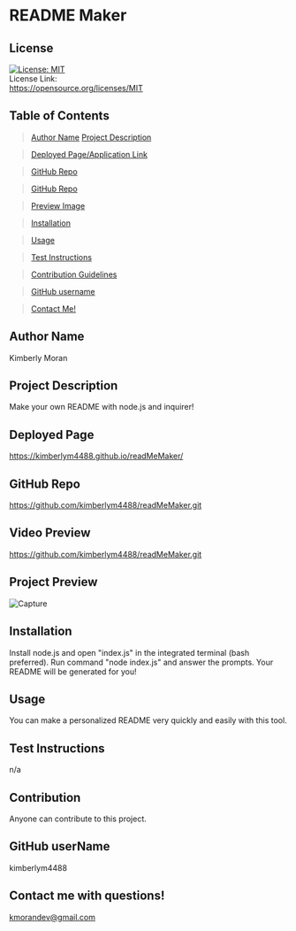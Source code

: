 
# README Maker

## License
[![License: MIT](https://img.shields.io/badge/License-MIT-yellow.svg)](https://opensource.org/licenses/MIT)<br> License Link:<br>  https://opensource.org/licenses/MIT

## Table of Contents
>[Author Name](#author-name) 
>[Project Description](#project-description)

>[Deployed Page/Application Link](#deployed-page) 

>[GitHub Repo](#github-repo) 

>[GitHub Repo](#video-preview) 

>[Preview Image](#preview)

>[Installation](#installation)

>[Usage](#usage)

>[Test Instructions](#test-instructions)

>[Contribution Guidelines](#contribution)

>[GitHub username](#github-username)

>[Contact Me!](#contact-me-with-questions!)

## Author Name
Kimberly Moran

## Project Description
Make your own README with node.js and inquirer!

## Deployed Page
https://kimberlym4488.github.io/readMeMaker/

## GitHub Repo
https://github.com/kimberlym4488/readMeMaker.git

## Video Preview
https://github.com/kimberlym4488/readMeMaker.git

## Project Preview
![Capture](https://user-images.githubusercontent.com/92805933/148717625-eebc99d6-989e-40c4-9ba0-fa73b7b663cd.PNG)

## Installation
Install node.js and open "index.js" in the integrated terminal (bash preferred). Run command "node index.js" and answer the prompts. Your README will be generated for you!

## Usage
You can make a personalized README very quickly and easily with this tool.

## Test Instructions
n/a

## Contribution
Anyone can contribute to this project.

## GitHub userName
kimberlym4488

## Contact me with questions!
kmorandev@gmail.com

